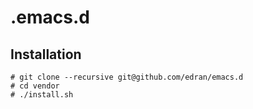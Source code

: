 .emacs.d
========

Installation
------------

```
# git clone --recursive git@github.com/edran/emacs.d
# cd vendor
# ./install.sh
```